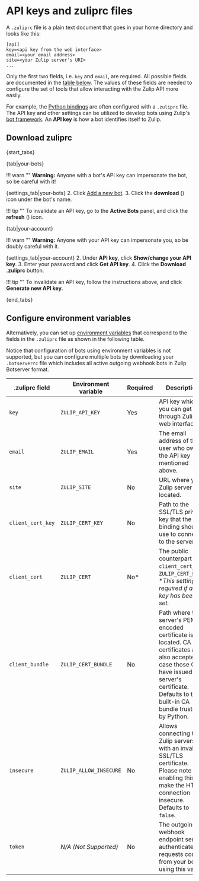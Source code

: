# API keys and zuliprc files

A `.zuliprc` file is a plain text document that goes in your home directory
and looks like this:

```
[api]
key=<api key from the web interface>
email=<your email address>
site=<your Zulip server's URI>
...
```

Only the first two fields, i.e. `key` and `email`, are required. All possible
fields are documented in the [table below](#configure-environment-variables).
The values of these fields are needed to configure the set of tools that allow
interacting with the Zulip API more easily.

For example, the [Python bindings](/api/installation-instructions) are often
configured with a `.zuliprc` file. The API key and other settings can be utilized
to develop bots using Zulip's [bot framework](/api/writing-bots). An **API key**
is how a bot identifies itself to Zulip.

## Download zuliprc

{start_tabs}

{tab|your-bots}

!!! warn ""
    **Warning:**
    Anyone with a bot's API key can impersonate the bot, so be careful with it!

{settings_tab|your-bots}
2. Click [Add a new bot](/help/add-a-bot-or-integration).
3. Click the **download** (<i class="fa fa-download"></i>) icon
    under the bot's name.

!!! tip ""
    To invalidate an API key, go to the **Active Bots** panel, and click
    the **refresh** (<i class="fa fa-refresh"></i>) icon.

{tab|your-account}

!!! warn ""
    **Warning:**
    Anyone with your API key can impersonate you, so be doubly careful with it.

{settings_tab|your-account}
2. Under **API key**, click **Show/change your API key**.
3. Enter your password and click **Get API key**.
4. Click the **Download .zuliprc** button.

!!! tip ""
    To invalidate an API key, follow the instructions above, and click
    **Generate new API key**.

{end_tabs}

## Configure environment variables

Alternatively, you can set up
[environment variables](https://en.wikipedia.org/wiki/Environment_variable) that
correspond to the fields in the `.zuliprc` file as shown in the following table.

Notice that configuration of bots using environment variables is not supported,
but you can configure multiple bots by downloading your `.botserverrc` file
which includes all active outgoing webhook bots in Zulip Botserver format.

<table class="table">
    <thead>
        <tr>
            <th>.zuliprc field</th>
            <th>Environment variable</th>
            <th>Required</th>
            <th>Description</th>
        </tr>
    </thead>
    <tr>
        <td><code>key</code></td>
        <td><code>ZULIP_API_KEY</code></td>
        <td>Yes</td>
        <td>
            API key which you can get through
            Zulip's web interface.
        </td>
    </tr>
    <tr>
        <td><code>email</code></td>
        <td><code>ZULIP_EMAIL</code></td>
        <td>Yes</td>
        <td>
            The email address of the user who owns the API key mentioned
            above.
        </td>
    </tr>
    <tr>
        <td><code>site</code></td>
        <td><code>ZULIP_SITE</code></td>
        <td>No</td>
        <td>
            URL where your Zulip server is located.
        </td>
    </tr>
    <tr>
        <td><code>client_cert_key</code></td>
        <td><code>ZULIP_CERT_KEY</code></td>
        <td>No</td>
        <td>
            Path to the SSL/TLS private key that the binding should use to
            connect to the server.
        </td>
    </tr>
    <tr>
        <td><code>client_cert</code></td>
        <td><code>ZULIP_CERT</code></td>
        <td>No*</td>
        <td>
            The public counterpart of <code>client_cert_key</code>/
            <code>ZULIP_CERT_KEY</code>. *<i>This setting is required if a cert
            key has been set.</i>
        </td>
    </tr>
    <tr>
        <td><code>client_bundle</code></td>
        <td><code>ZULIP_CERT_BUNDLE</code></td>
        <td>No</td>
        <td>
            Path where the server's PEM-encoded certificate is located. CA
            certificates are also accepted, in case those CA's have issued the
            server's certificate. Defaults to the built-in CA bundle trusted
            by Python.
        </td>
    </tr>
    <tr>
        <td><code>insecure</code></td>
        <td><code>ZULIP_ALLOW_INSECURE</code></td>
        <td>No</td>
        <td>
            Allows connecting to Zulip servers with an invalid SSL/TLS
            certificate. Please note that enabling this will make the HTTPS
            connection insecure. Defaults to <code>false</code>.
        </td>
    </tr>
    <tr>
        <td><code>token</code></td>
        <td><i>N/A (Not Supported)</i></td>
        <td>No</td>
        <td>
            The outgoing webhook endpoint server authenticates
            requests coming from your bot using this value.
        </td>
    </tr>
</table>
